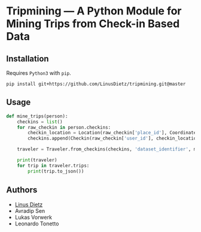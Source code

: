 # Tripmining — A Python Module for Mining Trips from Check-in Based Data


## Installation

Requires `Python3` with `pip`.

```
pip install git+https://github.com/LinusDietz/tripmining.git@master
```

## Usage

```python
def mine_trips(person):
    checkins = list()
    for raw_checkin in person.checkins:
        checkin_location = Location(raw_checkin['place_id'], Coordinate(raw_checkin['latitude'], raw_checkin['longitude']), raw_checkin['country_code'])
        checkins.append(Checkin(raw_checkin['user_id'], checkin_location, raw_checkin['local_created_at']))

    traveler = Traveler.from_checkins(checkins, 'dataset_identifier', min_duration=5, min_density=0.2)

    print(traveler)
    for trip in traveler.trips:
        print(trip.to_json())
```


## Authors

* [Linus Dietz](https://www.cm.in.tum.de/en/research-group/linus-dietz/)
* Avradip Sen
* Lukas Vorwerk
* Leonardo Tonetto
